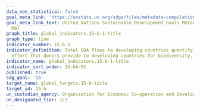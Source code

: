 ```yaml
---
data_non_statistical: false
goal_meta_link: 'https://unstats.un.org/sdgs/files/metadata-compilation/Metadata-Goal-15.pdf '
goal_meta_link_text: United Nations Sustainable Development Goals Metadata (PDF 4.0
  MB)
graph_title: global_indicators.15-b-1-title
graph_type: line
indicator_number: 15.b.1
indicator_definition: Total ODA flows to developing countries quantify the public
  effort that donors provide to developing countries for biodiversity.
indicator_name: global_indicators.15-b-1-title
indicator_sort_order: 15-bb-01
published: true
sdg_goal: '15'
target_name: global_targets.15-b-title
target_id: 15.b
un_custodian_agency: Organisation for Economic Co-operation and Development (OECD)
un_designated_tier: 1/3
---
```

